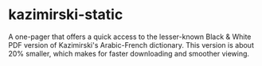 kazimirski-static
=================

A one-pager that offers a quick access to the lesser-known Black & White PDF version of Kazimirski's Arabic-French dictionary. This version is about 20% smaller, which makes for faster downloading and smoother viewing.